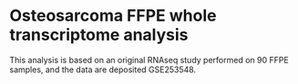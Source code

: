 # Osteosarcoma FFPE whole transcriptome analysis
This analysis is based on an original RNAseq study performed on 90 FFPE samples, and the data are deposited GSE253548.
